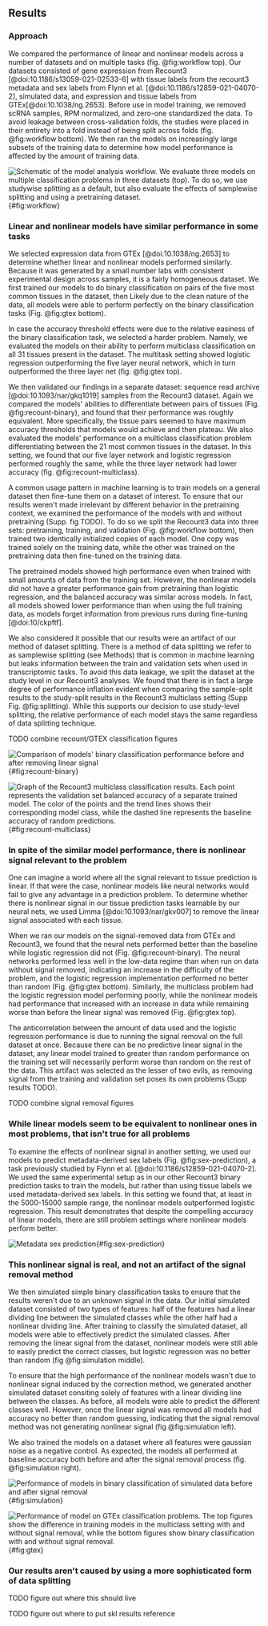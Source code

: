 ## Results 

### Approach 
We compared the performance of linear and nonlinear models across a number of datasets and on multiple tasks (fig. @fig:workflow top).
Our datasets consisted of gene expression from Recount3 [@doi:10.1186/s13059-021-02533-6] with tissue labels from the recount3 metadata and sex labels from Flynn et al. [@doi:10.1186/s12859-021-04070-2], simulated data, and expression and tissue labels from GTEx[@doi:10.1038/ng.2653].
Before use in model training, we removed scRNA samples, RPM normalized, and zero-one standardized the data.
To avoid leakage between cross-validation folds, the studies were placed in their entirety into a fold instead of being split across folds (fig. @fig:workflow bottom).
We then ran the models on increasingly large subsets of the training data to determine how model performance is affected by the amount of training data.

![
Schematic of the model analysis workflow. We evaluate three models on multiple classification problems in three datasets (top). To do so, we use studywise splitting as a default, but also evaluate the effects of samplewise splitting and using a pretraining dataset.
](./images/workflow.svg "Workflow diagram"){#fig:workflow}


### Linear and nonlinear models have similar performance in some tasks
We selected expression data from GTEx [@doi:10.1038/ng.2653] to determine whether linear and nonlinear models performed similarly.
Because it was generated by a small number labs with consistent experimental design across samples, it is a fairly homogeneous dataset.
We first trained our models to do binary classification on pairs of the five most common tissues in the dataset, then 
Likely due to the clean nature of the data, all models were able to perform perfectly on the binary classification tasks (Fig. @fig:gtex bottom).

In case the accuracy threshold effects were due to the relative easiness of the binary classification task, we selected a harder problem.
Namely, we evaluated the models on their ability to perform multiclass classification on all 31 tissues present in the dataset.
The multitask setting showed logistic regression outperforming the five layer neural network, which in turn outperformed the three layer net (fig. @fig:gtex top).

We then validated our findings in a separate dataset: sequence read archive [@doi:10.1093/nar/gkq1019] samples from the Recount3 dataset.
Again we compared the models' abilities to differentiate between pairs of tissues (Fig. @fig:recount-binary), and found that their performance was roughly equivalent.
More specifically, the tissue pairs seemed to have maximum accuracy thresholds that models would achieve and then plateau.
We also evaluated the models' performance on a multiclass classification  problem differentiating between the 21 most common tissues in the dataset.
In this setting, we found that our five layer network and logistic regression performed roughly the same, while the three layer network had lower accuracy (fig. @fig:recount-multiclass).

A common usage pattern in machine learning is to train models on a general dataset then fine-tune them on a dataset of interest.
To ensure that our results weren't made irrelevant by different behavior in the pretraining context, we examined the performance of the models with and without pretraining (Supp. fig TODO).
To do so we split the Recount3 data into three sets: pretraining, training, and validation (Fig. @fig:workflow bottom), then trained two identically initialized copies of each model.
One copy was trained solely on the training data, while the other was trained on the pretraining data then fine-tuned on the training data.

The pretrained models showed high performance even when trained with small amounts of data from the training set.
However, the nonlinear models did not have a greater performance gain from pretraining than logistic regression, and the balanced accuracy was similar across models.
In fact, all models showed lower performance than when using the full training data, as models forget information from previous runs during fine-tuning [@doi:10/ckpftf].

We also considered it possible that our results were an artifact of our method of dataset splitting.
There is a method of data splitting we refer to as samplewise splitting (see Methods) that is common in machine learning but leaks information between the train and validation sets when used in transcriptomic tasks.
To avoid this data leakage, we split the dataset at the study level in our Recount3 analyses.
We found that there is in fact a large degree of performance inflation evident when comparing the sample-split results to the study-split results in the Recount3 multiclass setting (Supp Fig. @fig:splitting).
While this supports our decision to use study-level splitting, the relative performance of each model stays the same regardless of data splitting technique.

TODO combine recount/GTEX classification figures

![
Comparison of models' binary classification performance before and after removing linear signal
](./images/recount_binary_combined.svg "Recount binary classification before and after signal removal"){#fig:recount-binary}

![
Graph of the Recount3 multiclass classification results. Each point represents the validation set balanced accuracy of a separate trained model. The color of the points and the trend lines shows their corresponding model class, while the dashed line represents the baseline accuracy of random predictions.
](./images/recount_multiclass.svg "Recount multiclass classification"){#fig:recount-multiclass}

### In spite of the similar model performance, there is nonlinear signal relevant to the problem
One can imagine a world where all the signal relevant to tissue prediction is linear.
If that were the case, nonlinear models like neural networks would fail to give any advantage in a prediction problem.
To determine whether there is nonlinear signal in our tissue prediction tasks learnable by our neural nets, we used Limma [@doi:10.1093/nar/gkv007] to remove the linear signal associated with each tissue.

When we ran our models on the signal-removed data from GTEx and Recount3, we found that the neural nets performed better than the baseline while logistic regression did not (Fig. @fig:recount-binary).
The neural networks performed less well in the low-data regime than when run on data without signal removed, indicating an increase in the difficulty of the problem, and the logistic regression implementation performed no better than random (Fig. @fig:gtex bottom).
Similarly, the multiclass problem had the logistic regression model performing poorly, while the nonlinear models had performance that increased with an increase in data while remaining worse than before the linear signal was removed (Fig. @fig:gtex top).

The anticorrelation between the amount of data used and the logistic regression performance is due to running the signal removal on the full dataset at once.
Because there can be no predictive linear signal in the dataset, any linear model trained to greater than random performance on the training set will necessarily perform worse than random on the rest of the data.
This artifact was selected as the lesser of two evils, as removing signal from the training and validation set poses its own problems (Supp results TODO).

TODO combine signal removal figures

### While linear models seem to be equivalent to nonlinear ones in most problems, that isn't true for all problems
To examine the effects of nonlinear signal in another setting, we used our models to predict metadata-derived sex labels (Fig. @fig:sex-prediction), a task previously studied by Flynn et al. [@doi:10.1186/s12859-021-04070-2].
We used the same experimental setup as in our other Recount3 binary prediction tasks to train the models, but rather than using tissue labels we used metadata-derived sex labels.
In this setting we found that, at least in the 5000-15000 sample range, the nonlinear models outperformed logistic regression.
This result demonstrates that despite the compelling accuracy of linear models, there are still problem settings where nonlinear models perform better.

![
Metadata sex prediction
](./images/sex_prediction.svg ){#fig:sex-prediction}

### This nonlinear signal is real, and not an artifact of the signal removal method
We then simulated simple binary classification tasks to ensure that the results weren't due to an unknown signal in the data.
Our initial simulated dataset consisted of two types of features: half of the features had a linear dividing line between the simulated classes while the other half had a nonlinear dividing line.
After training to classify the simulated dataset, all models were able to effectively predict the simulated classes.
After removing the linear signal from the dataset, nonlinear models were still able to easily predict the correct classes, but logistic regression was no better than random (fig @fig:simulation middle).

To ensure that the high performance of the nonlinear models wasn't due to nonlinear signal induced by the correction method, we generated another simulated dataset consiting solely of features with a linear dividing line between the classes.
As before, all models were able to predict the different classes well.
However, once the linear signal was removed all models had accuracy no better than random guessing, indicating that the signal removal method was not generating nonlinear signal (fig @fig:simulation left).

We also trained the models on a dataset where all features were gaussian noise as a negative control.
As expected, the models all performed at baseline accuracy both before and after the signal removal process (fig. @fig:simulation right).

![
Performance of models in binary classification of simulated data before and after signal removal
](./images/simulated_data_combined.svg ){#fig:simulation}

![
Performance of model on GTEx classification problems. The top figures show the difference in training models in the multiclass setting with and without signal removal, while the bottom figures show binary classification with and without signal removal.
](./images/gtex_combined.svg ){#fig:gtex}


### Our results aren't caused by using a more sophisticated form of data splitting
TODO figure out where this should live


TODO figure out where to put skl results reference
